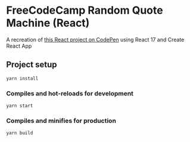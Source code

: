 # FreeCodeCamp Random Quote Machine (React)

A recreation of [this React project on CodePen](https://codepen.io/corscheid/full/vYyYXBd) using React 17 and
Create React App

## Project setup
```
yarn install
```

### Compiles and hot-reloads for development
```
yarn start
```

### Compiles and minifies for production
```
yarn build
```

